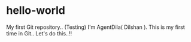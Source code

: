 # hello-world
My first Git repository.. (Testing)
I'm AgentDila( Dilshan ). 
This is my first time in Git..
Let's do this..!!
